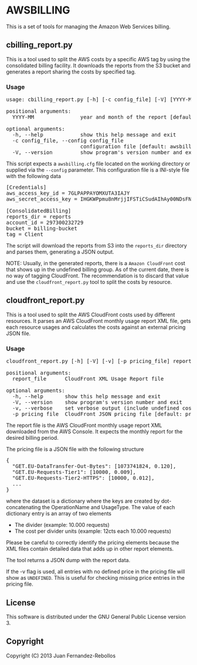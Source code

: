 AWSBILLING
==========

This is a set of tools for managing the Amazon Web Services billing.

cbilling_report.py
--------------------

This is a tool used to split the AWS costs by a specific AWS tag
by using the consolidated billing facility. It downloads the reports from the
S3 bucket and generates a report sharing the costs by specified tag.

### Usage

<pre>
usage: cbilling_report.py [-h] [-c config_file] [-V] [YYYY-MM]

positional arguments:
  YYYY-MM               year and month of the report [default: current month]

optional arguments:
  -h, --help            show this help message and exit
  -c config_file, --config config_file
                        configuration file [default: awsbilling.cfg]
  -V, --version         show program's version number and exit
</pre>

This script expects a `awsbilling.cfg` file located on the working directory or
supplied via the `--config` parameter. This configuration file is a INI-style
file with the following data

<pre>
[Credentials]
aws_access_key_id = 7GLPAPPAYOMXUTA3IAJY
aws_secret_access_key = IHGKWPpmu8nMrjjIFSTiCSudAIhAy00NDsFNhstC

[ConsolidatedBilling]
reports_dir = reports
account_id = 297300232729
bucket = billing-bucket
tag = Client
</pre>

The script will download the reports from S3 into the `reports_dir` directory and
parses them, generating a JSON output.

NOTE: Usually, in the generated reports, there is a `Amazon CloudFront` cost that
shows up in the undefined billing group. As of the current date, there is no way
of tagging CloudFront. The recommendation is to discard that value and use the
`cloudfront_report.py` tool to split the costs by resource.


cloudfront_report.py
--------------------

This is a tool used to split the AWS CloudFront costs used by different resources.
It parses an AWS CloudFront monthly usage report XML file, gets each resource usages
and calculates the costs against an external pricing JSON file.

### Usage

<pre>
cloudfront_report.py [-h] [-V] [-v] [-p pricing_file] report_file

positional arguments:
  report_file      CloudFront XML Usage Report file

optional arguments:
  -h, --help       show this help message and exit
  -V, --version    show program's version number and exit
  -v, --verbose    set verbose output (include undefined costs)
  -p pricing_file  CloudFront JSON pricing file [default: pricing.json]
</pre>

The report file is the AWS CloudFront monthly usage report XML downloaded
from the AWS Console. It expects the monthly report for the desired billing period.

The pricing file is a JSON file with the following structure

<pre>
{
  "GET.EU-DataTransfer-Out-Bytes": [1073741824, 0.120],
  "GET.EU-Requests-Tier1": [10000, 0.009],
  "GET.EU-Requests-Tier2-HTTPS": [10000, 0.012],
  ...
}
</pre>

where the dataset is a dictionary where the keys are created by dot-concatenating
the OperationName and UsageType. The value of each dictionary entry is an array of two
elements

* The divider (example: 10.000 requests)
* The cost per divider units (example: 12cts each 10.000 requests)

Please be careful to correctly identify the pricing elements because the XML
files contain detailed data that adds up in other report elements.

The tool returns a JSON dump with the report data.

If the -v flag is used, all entries with no defined price in the pricing file
will show as `UNDEFINED`. This is useful for checking missing price entries in the
pricing file.


License
-------
This software is distributed under the GNU General Public License version 3.

Copyright
---------

Copyright (C) 2013 Juan Fernandez-Rebollos